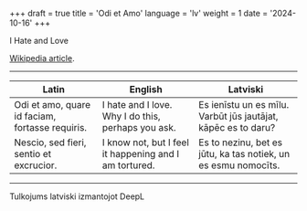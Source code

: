 +++
draft = true
title = 'Odi et Amo'
language = 'lv'
weight = 1
date = '2024-10-16'
+++

I Hate and Love

[Wikipedia article](https://en.wikipedia.org/wiki/Catullus_85 'Catullus 85').

---

| Latin                                           | English                                                | Latviski                                                       |
|------------------------------------------------ |------------------------------------------------------- |--------------------------------------------------------------- |
| Odi et amo, quare id faciam, fortasse requiris. | I hate and I love. Why I do this, perhaps you ask.     | Es ienīstu un es mīlu. Varbūt jūs jautājat, kāpēc es to daru?  |
| Nescio, sed fieri, sentio et excrucior.         | I know not, but I feel it happening and I am tortured. | Es to nezinu, bet es jūtu, ka tas notiek, un es esmu nomocīts. |

---

Tulkojums latviski izmantojot DeepL
